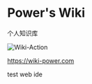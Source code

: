 # Power's Wiki

个人知识库

![Wiki-Action](https://github.com/linyuxuanlin/Wiki-book/workflows/Wiki-Action/badge.svg)

https://wiki-power.com

test web ide